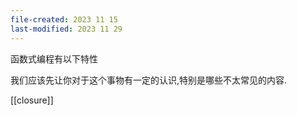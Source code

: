 ```yaml
---
file-created: 2023 11 15
last-modified: 2023 11 29
---
```


函数式编程有以下特性

我们应该先让你对于这个事物有一定的认识,特别是哪些不太常见的内容. 


[[closure]]